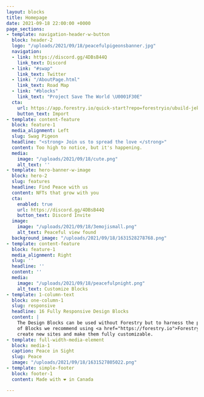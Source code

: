 ```yaml
---
layout: blocks
title: Homepage
date: 2021-09-18 22:00:00 +0000
page_sections:
- template: navigation-header-w-button
  block: header-2
  logo: "/uploads/2021/09/18/peacefulpigeonsbanner.jpg"
  navigation:
  - link: https://discord.gg/4DBsB44Q
    link_text: Discord
  - link: "#swap"
    link_text: Twitter
  - link: "/AboutPage.html"
    link_text: Road Map
  - link: "#blocks"
    link_text: "Project Save The World \U0001F30E"
  cta:
    url: https://app.forestry.io/quick-start?repo=forestryio/ubuild-jekyll&provider=github&engine=jekyll
    button_text: Import
- template: content-feature
  block: feature-1
  media_alignment: Left
  slug: Swag Pigeon
  headline: "<strong> Join us to spread the love </strong>"
  content: Too high to notice, but it's happening.
  media:
    image: "/uploads/2021/09/18/cute.png"
    alt_text: ''
- template: hero-banner-w-image
  block: hero-2
  slug: features
  headline: Find Peace with us
  content: NFTs that grow with you
  cta:
    enabled: true
    url: https://discord.gg/4DBsB44Q
    button_text: Discord Invite
  image:
    image: "/uploads/2021/09/18/3emojismall.png"
    alt_text: Peaceful view found
  background_image: "/uploads/2021/09/18/1631528278768.png"
- template: content-feature
  block: feature-1
  media_alignment: Right
  slug: ''
  headline: ''
  content: ''
  media:
    image: "/uploads/2021/09/18/peacefulpnight.png"
    alt_text: Customize Blocks
- template: 1-column-text
  block: one-column-1
  slug: responsive
  headline: 16 Fully Responsive Design Blocks
  content: |
    The Design Blocks can be used without Forestry but to harness the power
    of Blocks we recommend using <a href="https://forestry.io">Forestry</a>. Once the site is imported you can immediately
    create new sites and make them fully customizable.
- template: full-width-media-element
  block: media-1
  caption: Peace in Sight
  slug: Peace
  image: "/uploads/2021/09/18/1631527805022.png"
- template: simple-footer
  block: footer-1
  content: Made with ❤︎ in Canada

---
```

